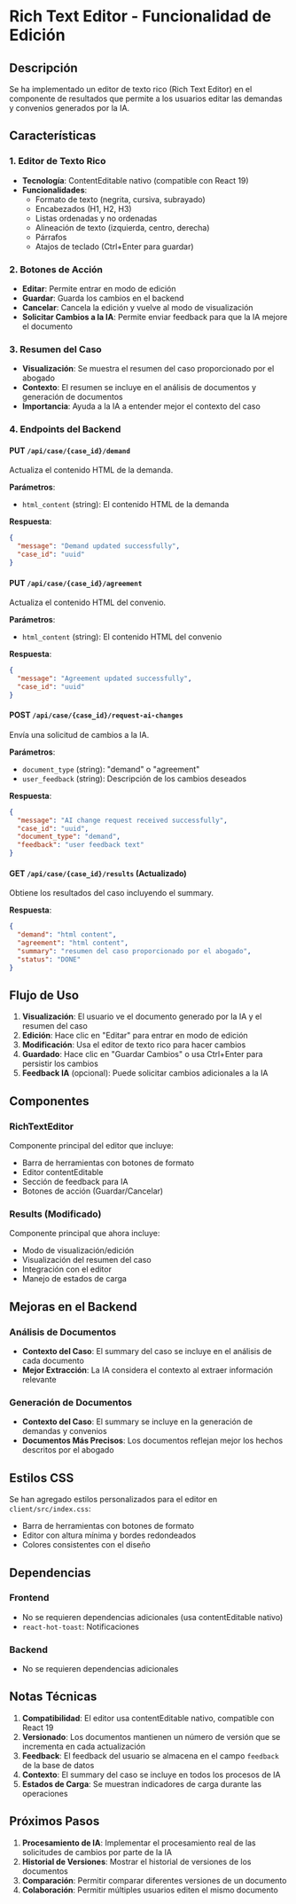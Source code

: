 # Rich Text Editor - Funcionalidad de Edición

## Descripción

Se ha implementado un editor de texto rico (Rich Text Editor) en el componente de resultados que permite a los usuarios editar las demandas y convenios generados por la IA.

## Características

### 1. Editor de Texto Rico

- **Tecnología**: ContentEditable nativo (compatible con React 19)
- **Funcionalidades**:
  - Formato de texto (negrita, cursiva, subrayado)
  - Encabezados (H1, H2, H3)
  - Listas ordenadas y no ordenadas
  - Alineación de texto (izquierda, centro, derecha)
  - Párrafos
  - Atajos de teclado (Ctrl+Enter para guardar)

### 2. Botones de Acción

- **Editar**: Permite entrar en modo de edición
- **Guardar**: Guarda los cambios en el backend
- **Cancelar**: Cancela la edición y vuelve al modo de visualización
- **Solicitar Cambios a la IA**: Permite enviar feedback para que la IA mejore el documento

### 3. Resumen del Caso

- **Visualización**: Se muestra el resumen del caso proporcionado por el abogado
- **Contexto**: El resumen se incluye en el análisis de documentos y generación de documentos
- **Importancia**: Ayuda a la IA a entender mejor el contexto del caso

### 4. Endpoints del Backend

#### PUT `/api/case/{case_id}/demand`

Actualiza el contenido HTML de la demanda.

**Parámetros**:

- `html_content` (string): El contenido HTML de la demanda

**Respuesta**:

```json
{
  "message": "Demand updated successfully",
  "case_id": "uuid"
}
```

#### PUT `/api/case/{case_id}/agreement`

Actualiza el contenido HTML del convenio.

**Parámetros**:

- `html_content` (string): El contenido HTML del convenio

**Respuesta**:

```json
{
  "message": "Agreement updated successfully",
  "case_id": "uuid"
}
```

#### POST `/api/case/{case_id}/request-ai-changes`

Envía una solicitud de cambios a la IA.

**Parámetros**:

- `document_type` (string): "demand" o "agreement"
- `user_feedback` (string): Descripción de los cambios deseados

**Respuesta**:

```json
{
  "message": "AI change request received successfully",
  "case_id": "uuid",
  "document_type": "demand",
  "feedback": "user feedback text"
}
```

#### GET `/api/case/{case_id}/results` (Actualizado)

Obtiene los resultados del caso incluyendo el summary.

**Respuesta**:

```json
{
  "demand": "html content",
  "agreement": "html content",
  "summary": "resumen del caso proporcionado por el abogado",
  "status": "DONE"
}
```

## Flujo de Uso

1. **Visualización**: El usuario ve el documento generado por la IA y el resumen del caso
2. **Edición**: Hace clic en "Editar" para entrar en modo de edición
3. **Modificación**: Usa el editor de texto rico para hacer cambios
4. **Guardado**: Hace clic en "Guardar Cambios" o usa Ctrl+Enter para persistir los cambios
5. **Feedback IA** (opcional): Puede solicitar cambios adicionales a la IA

## Componentes

### RichTextEditor

Componente principal del editor que incluye:

- Barra de herramientas con botones de formato
- Editor contentEditable
- Sección de feedback para IA
- Botones de acción (Guardar/Cancelar)

### Results (Modificado)

Componente principal que ahora incluye:

- Modo de visualización/edición
- Visualización del resumen del caso
- Integración con el editor
- Manejo de estados de carga

## Mejoras en el Backend

### Análisis de Documentos

- **Contexto del Caso**: El summary del caso se incluye en el análisis de cada documento
- **Mejor Extracción**: La IA considera el contexto al extraer información relevante

### Generación de Documentos

- **Contexto del Caso**: El summary se incluye en la generación de demandas y convenios
- **Documentos Más Precisos**: Los documentos reflejan mejor los hechos descritos por el abogado

## Estilos CSS

Se han agregado estilos personalizados para el editor en `client/src/index.css`:

- Barra de herramientas con botones de formato
- Editor con altura mínima y bordes redondeados
- Colores consistentes con el diseño

## Dependencias

### Frontend

- No se requieren dependencias adicionales (usa contentEditable nativo)
- `react-hot-toast`: Notificaciones

### Backend

- No se requieren dependencias adicionales

## Notas Técnicas

1. **Compatibilidad**: El editor usa contentEditable nativo, compatible con React 19
2. **Versionado**: Los documentos mantienen un número de versión que se incrementa en cada actualización
3. **Feedback**: El feedback del usuario se almacena en el campo `feedback` de la base de datos
4. **Contexto**: El summary del caso se incluye en todos los procesos de IA
5. **Estados de Carga**: Se muestran indicadores de carga durante las operaciones

## Próximos Pasos

1. **Procesamiento de IA**: Implementar el procesamiento real de las solicitudes de cambios por parte de la IA
2. **Historial de Versiones**: Mostrar el historial de versiones de los documentos
3. **Comparación**: Permitir comparar diferentes versiones de un documento
4. **Colaboración**: Permitir múltiples usuarios editen el mismo documento

